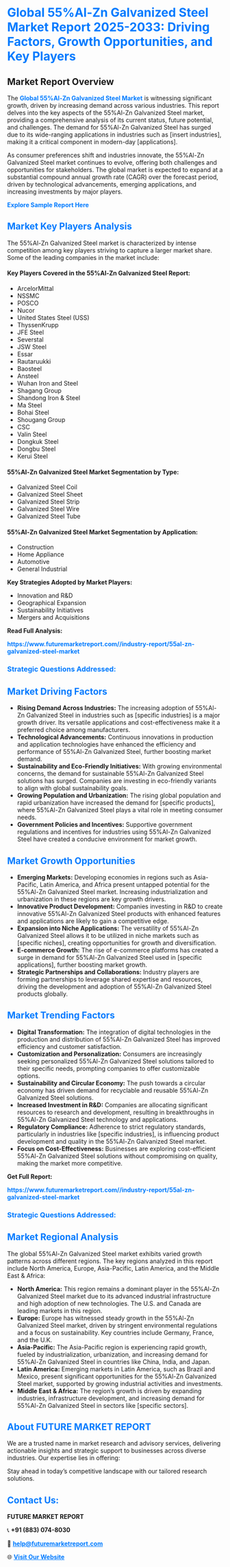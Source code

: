 <h1 style="color: #007BFF;">Global 55%Al-Zn Galvanized Steel Market Report 2025-2033: Driving Factors, Growth Opportunities, and Key Players</h1>

<section id="overview">
<h2>Market Report Overview</h2>
<p>The <a href="https://www.futuremarketreport.com//industry-report/55al-zn-galvanized-steel-market" style="color: #007BFF; text-decoration: none;"><strong>Global 55%Al-Zn Galvanized Steel Market</strong></a> is witnessing significant growth, driven by increasing demand across various industries. This report delves into the key aspects of the 55%Al-Zn Galvanized Steel market, providing a comprehensive analysis of its current status, future potential, and challenges. The demand for 55%Al-Zn Galvanized Steel has surged due to its wide-ranging applications in industries such as [insert industries], making it a critical component in modern-day [applications].</p>
<p>As consumer preferences shift and industries innovate, the 55%Al-Zn Galvanized Steel market continues to evolve, offering both challenges and opportunities for stakeholders. The global market is expected to expand at a substantial compound annual growth rate (CAGR) over the forecast period, driven by technological advancements, emerging applications, and increasing investments by major players.</p>
</section>

<section id="overview">
<p><a href="https://www.futuremarketreport.com//request-sample/reportId=89755" style="color: #007BFF; text-decoration: none;"><strong>Explore Sample Report Here</strong></a></p>
</section>

<section id="key-players">
<h2 style="color: #007BFF;">Market Key Players Analysis</h2>
<p>The 55%Al-Zn Galvanized Steel market is characterized by intense competition among key players striving to capture a larger market share. Some of the leading companies in the market include:</p>
<h4>Key Players Covered in the 55%Al-Zn Galvanized Steel Report:</h4>
<ul><li>ArcelorMittal</li><li>NSSMC</li><li>POSCO</li><li>Nucor</li><li>United States Steel (USS)</li><li>ThyssenKrupp</li><li>JFE Steel</li><li>Severstal</li><li>JSW Steel</li><li>Essar</li><li>Rautaruukki</li><li>Baosteel</li><li>Ansteel</li><li>Wuhan Iron and Steel</li><li>Shagang Group</li><li>Shandong Iron &amp; Steel</li><li>Ma Steel</li><li>Bohai Steel</li><li>Shougang Group</li><li>CSC</li><li>Valin Steel</li><li>Dongkuk Steel</li><li>Dongbu Steel</li><li>Kerui Steel</li></ul>
<h4>55%Al-Zn Galvanized Steel Market Segmentation by Type:</h4>
<ul><li>Galvanized Steel Coil</li><li>Galvanized Steel Sheet</li><li>Galvanized Steel Strip</li><li>Galvanized Steel Wire</li><li>Galvanized Steel Tube</li></ul>

<h4>55%Al-Zn Galvanized Steel Market Segmentation by Application:</h4>
<ul><li>Construction</li><li>Home Appliance</li><li>Automotive</li><li>General Industrial</li></ul>
<p><strong>Key Strategies Adopted by Market Players:</strong></p>
<ul>
<li>Innovation and R&D</li>
<li>Geographical Expansion</li>
<li>Sustainability Initiatives</li>
<li>Mergers and Acquisitions</li>
</ul>
</section>

<section>
<p><strong>Read Full Analysis: </strong></p><a href="https://www.futuremarketreport.com//industry-report/55al-zn-galvanized-steel-market" style="color: #007BFF; text-decoration: none;"><strong>https://www.futuremarketreport.com//industry-report/55al-zn-galvanized-steel-market</strong></a>
<h3 style="color: #007BFF;">Strategic Questions Addressed:</h3>
</section>

<section id="driving-factors">
<h2 style="color: #007BFF;">Market Driving Factors</h2>
<ul>
<li><strong>Rising Demand Across Industries:</strong> The increasing adoption of 55%Al-Zn Galvanized Steel in industries such as [specific industries] is a major growth driver. Its versatile applications and cost-effectiveness make it a preferred choice among manufacturers.</li>
<li><strong>Technological Advancements:</strong> Continuous innovations in production and application technologies have enhanced the efficiency and performance of 55%Al-Zn Galvanized Steel, further boosting market demand.</li>
<li><strong>Sustainability and Eco-Friendly Initiatives:</strong> With growing environmental concerns, the demand for sustainable 55%Al-Zn Galvanized Steel solutions has surged. Companies are investing in eco-friendly variants to align with global sustainability goals.</li>
<li><strong>Growing Population and Urbanization:</strong> The rising global population and rapid urbanization have increased the demand for [specific products], where 55%Al-Zn Galvanized Steel plays a vital role in meeting consumer needs.</li>
<li><strong>Government Policies and Incentives:</strong> Supportive government regulations and incentives for industries using 55%Al-Zn Galvanized Steel have created a conducive environment for market growth.</li>
</ul>
</section>

<section id="growth-opportunities">
<h2 style="color: #007BFF;">Market Growth Opportunities</h2>
<ul>
<li><strong>Emerging Markets:</strong> Developing economies in regions such as Asia-Pacific, Latin America, and Africa present untapped potential for the 55%Al-Zn Galvanized Steel market. Increasing industrialization and urbanization in these regions are key growth drivers.</li>
<li><strong>Innovative Product Development:</strong> Companies investing in R&D to create innovative 55%Al-Zn Galvanized Steel products with enhanced features and applications are likely to gain a competitive edge.</li>
<li><strong>Expansion into Niche Applications:</strong> The versatility of 55%Al-Zn Galvanized Steel allows it to be utilized in niche markets such as [specific niches], creating opportunities for growth and diversification.</li>
<li><strong>E-commerce Growth:</strong> The rise of e-commerce platforms has created a surge in demand for 55%Al-Zn Galvanized Steel used in [specific applications], further boosting market growth.</li>
<li><strong>Strategic Partnerships and Collaborations:</strong> Industry players are forming partnerships to leverage shared expertise and resources, driving the development and adoption of 55%Al-Zn Galvanized Steel products globally.</li>
</ul>
</section>

<section id="trending-factors">
<h2 style="color: #007BFF;">Market Trending Factors</h2>
<ul>
<li><strong>Digital Transformation:</strong> The integration of digital technologies in the production and distribution of 55%Al-Zn Galvanized Steel has improved efficiency and customer satisfaction.</li>
<li><strong>Customization and Personalization:</strong> Consumers are increasingly seeking personalized 55%Al-Zn Galvanized Steel solutions tailored to their specific needs, prompting companies to offer customizable options.</li>
<li><strong>Sustainability and Circular Economy:</strong> The push towards a circular economy has driven demand for recyclable and reusable 55%Al-Zn Galvanized Steel solutions.</li>
<li><strong>Increased Investment in R&D:</strong> Companies are allocating significant resources to research and development, resulting in breakthroughs in 55%Al-Zn Galvanized Steel technology and applications.</li>
<li><strong>Regulatory Compliance:</strong> Adherence to strict regulatory standards, particularly in industries like [specific industries], is influencing product development and quality in the 55%Al-Zn Galvanized Steel market.</li>
<li><strong>Focus on Cost-Effectiveness:</strong> Businesses are exploring cost-efficient 55%Al-Zn Galvanized Steel solutions without compromising on quality, making the market more competitive.</li>
</ul>
</section>

<section>
<p><strong>Get Full Report: </strong></p><a href="https://www.futuremarketreport.com//industry-report/55al-zn-galvanized-steel-market" style="color: #007BFF; text-decoration: none;"><strong>https://www.futuremarketreport.com//industry-report/55al-zn-galvanized-steel-market</strong></a>
<h3 style="color: #007BFF;">Strategic Questions Addressed:</h3>
</section>


<section id="regional-analysis">
<h2 style="color: #007BFF;">Market Regional Analysis</h2>
<p>The global 55%Al-Zn Galvanized Steel market exhibits varied growth patterns across different regions. The key regions analyzed in this report include North America, Europe, Asia-Pacific, Latin America, and the Middle East & Africa:</p>
<ul>
<li><strong>North America:</strong> This region remains a dominant player in the 55%Al-Zn Galvanized Steel market due to its advanced industrial infrastructure and high adoption of new technologies. The U.S. and Canada are leading markets in this region.</li>
<li><strong>Europe:</strong> Europe has witnessed steady growth in the 55%Al-Zn Galvanized Steel market, driven by stringent environmental regulations and a focus on sustainability. Key countries include Germany, France, and the U.K.</li>
<li><strong>Asia-Pacific:</strong> The Asia-Pacific region is experiencing rapid growth, fueled by industrialization, urbanization, and increasing demand for 55%Al-Zn Galvanized Steel in countries like China, India, and Japan.</li>
<li><strong>Latin America:</strong> Emerging markets in Latin America, such as Brazil and Mexico, present significant opportunities for the 55%Al-Zn Galvanized Steel market, supported by growing industrial activities and investments.</li>
<li><strong>Middle East & Africa:</strong> The region’s growth is driven by expanding industries, infrastructure development, and increasing demand for 55%Al-Zn Galvanized Steel in sectors like [specific sectors].</li>
</ul>
</section>

<footer>
<h2 style="color: #007BFF;">About FUTURE MARKET REPORT</h2>
<p>We are a trusted name in market research and advisory services, delivering actionable insights and strategic support to businesses across diverse industries. Our expertise lies in offering:</p>

<p>Stay ahead in today’s competitive landscape with our tailored research solutions.</p>

<h2 style="color: #007BFF;">Contact Us:</h2>
<p><strong>FUTURE MARKET REPORT</strong></p>
<p>📞 <strong>+91 (883) 074-8030</strong></p>
<p>📧 <strong><a href="mailto:help@futuremarketreport.com" style="color: #007BFF;">help@futuremarketreport.com</a></strong></p>
<p>🌐 <strong><a href="https://www.futuremarketreport.com/" style="color: #007BFF;">Visit Our Website</a></strong></p>
</footer>